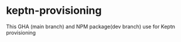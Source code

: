 # keptn-provisioning
This GHA (main branch) and NPM package(dev branch) use for Keptn provisioning 
